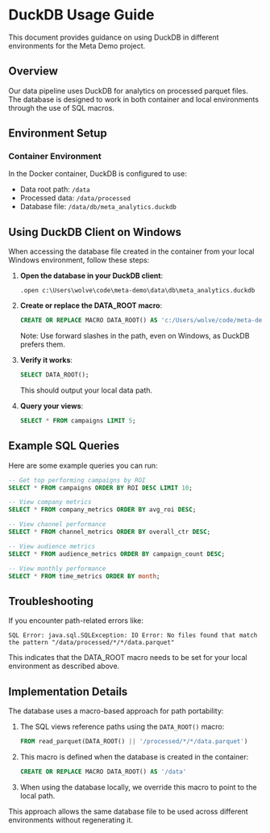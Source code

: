 # DuckDB Usage Guide

This document provides guidance on using DuckDB in different environments for the Meta Demo project.

## Overview

Our data pipeline uses DuckDB for analytics on processed parquet files. The database is designed to work in both container and local environments through the use of SQL macros.

## Environment Setup

### Container Environment

In the Docker container, DuckDB is configured to use:
- Data root path: `/data`
- Processed data: `/data/processed`
- Database file: `/data/db/meta_analytics.duckdb`

## Using DuckDB Client on Windows

When accessing the database file created in the container from your local Windows environment, follow these steps:

1. **Open the database in your DuckDB client**:
   ```
   .open c:\Users\wolve\code\meta-demo\data\db\meta_analytics.duckdb
   ```

2. **Create or replace the DATA_ROOT macro**:
   ```sql
   CREATE OR REPLACE MACRO DATA_ROOT() AS 'c:/Users/wolve/code/meta-demo/data';
   ```
   Note: Use forward slashes in the path, even on Windows, as DuckDB prefers them.

3. **Verify it works**:
   ```sql
   SELECT DATA_ROOT();
   ```
   This should output your local data path.

4. **Query your views**:
   ```sql
   SELECT * FROM campaigns LIMIT 5;
   ```

## Example SQL Queries

Here are some example queries you can run:

```sql
-- Get top performing campaigns by ROI
SELECT * FROM campaigns ORDER BY ROI DESC LIMIT 10;

-- View company metrics
SELECT * FROM company_metrics ORDER BY avg_roi DESC;

-- View channel performance
SELECT * FROM channel_metrics ORDER BY overall_ctr DESC;

-- View audience metrics
SELECT * FROM audience_metrics ORDER BY campaign_count DESC;

-- View monthly performance
SELECT * FROM time_metrics ORDER BY month;
```

## Troubleshooting

If you encounter path-related errors like:
```
SQL Error: java.sql.SQLException: IO Error: No files found that match the pattern "/data/processed/*/*/data.parquet"
```

This indicates that the DATA_ROOT macro needs to be set for your local environment as described above.

## Implementation Details

The database uses a macro-based approach for path portability:

1. The SQL views reference paths using the `DATA_ROOT()` macro:
   ```sql
   FROM read_parquet(DATA_ROOT() || '/processed/*/*/data.parquet')
   ```

2. This macro is defined when the database is created in the container:
   ```sql
   CREATE OR REPLACE MACRO DATA_ROOT() AS '/data'
   ```

3. When using the database locally, we override this macro to point to the local path.

This approach allows the same database file to be used across different environments without regenerating it.
